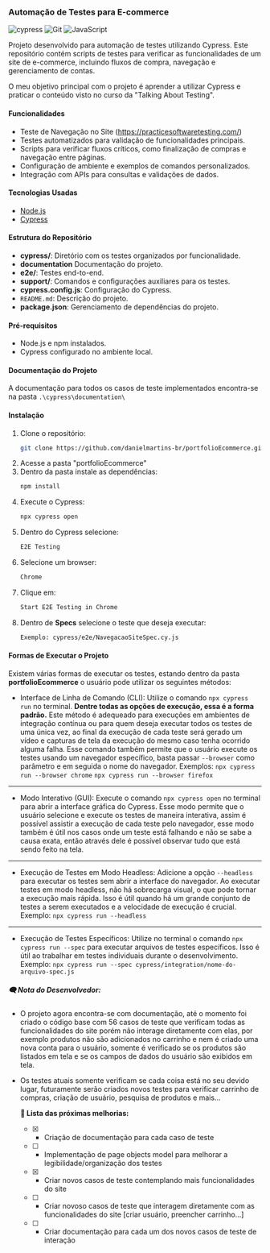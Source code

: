### Automação de Testes para E-commerce

![cypress](https://img.shields.io/badge/-cypress-%23E5E5E5?style=for-the-badge&logo=cypress&logoColor=058a5e) ![Git](https://img.shields.io/badge/git-%23F05033.svg?style=for-the-badge&logo=git&logoColor=white) ![JavaScript](https://img.shields.io/badge/javascript-%23323330.svg?style=for-the-badge&logo=javascript&logoColor=%23F7DF1E)

Projeto desenvolvido para automação de testes utilizando Cypress. Este repositório contém scripts de testes para verificar as funcionalidades de um site de e-commerce, incluindo fluxos de compra, navegação e gerenciamento de contas.

O meu objetivo principal com o projeto é aprender a utilizar Cypress e praticar o conteúdo visto no curso da "Talking About Testing".

#### Funcionalidades
- Teste de Navegação no Site (https://practicesoftwaretesting.com/)
- Testes automatizados para validação de funcionalidades principais.
- Scripts para verificar fluxos críticos, como finalização de compras e navegação entre páginas.
- Configuração de ambiente e exemplos de comandos personalizados.
- Integração com APIs para consultas e validações de dados.

#### Tecnologias Usadas
- [Node.js](https://nodejs.org)
- [Cypress](https://www.cypress.io)

#### Estrutura do Repositório
*  **cypress/**: Diretório com os testes organizados por funcionalidade.
* **documentation** Documentação do projeto.
*  **e2e/**: Testes end-to-end.
*  **support/**: Comandos e configurações auxiliares para os testes.
*  **cypress.config.js**: Configuração do Cypress.
*  `README.md`: Descrição do projeto.
*  **package.json**: Gerenciamento de dependências do projeto.

#### Pré-requisitos
- Node.js e npm instalados.
- Cypress configurado no ambiente local.

#### Documentação do Projeto
A documentação para todos os casos de teste implementados encontra-se na pasta ```.\cypress\documentation\```

#### Instalação
1. Clone o repositório:
   ```bash
   git clone https://github.com/danielmartins-br/portfolioEcommerce.git
2. Acesse a pasta "portfolioEcommerce"
3. Dentro da pasta instale as dependências:
   ```bash
   npm install
4. Execute o Cypress:
   ```bash
   npx cypress open
5. Dentro do Cypress selecione:
   ```bash
   E2E Testing
6. Selecione um browser:
   ```bash
   Chrome
7. Clique em:
   ```bash
   Start E2E Testing in Chrome
8. Dentro de **Specs** selecione o teste que deseja executar:
   ```bash
   Exemplo: cypress/e2e/NavegacaoSiteSpec.cy.js

#### Formas de Executar o Projeto
Existem várias formas de executar os testes, estando dentro da pasta **portfolioEcommerce** o usuário pode utilizar os seguintes métodos:

* Interface de Linha de Comando (CLI):
Utilize o comando ```npx cypress run``` no terminal. **Dentre todas as opções de execução, essa é a forma padrão.**
Este método é adequeado para execuções em ambientes de integração contínua ou para quem deseja executar todos os testes de uma única vez, ao final da execução de cada teste será gerado um vídeo e capturas de tela da execução do mesmo caso tenha ocorrido alguma falha. Esse comando também permite que o usuário execute os testes usando um navegador específico, basta passar ```--browser``` como parâmetro e em seguida o nome do navegador.
Exemplos: 
```npx cypress run --browser chrome```
```npx cypress run --browser firefox```
---
* Modo Interativo (GUI):
Execute o comando ```npx cypress open``` no terminal para abrir a interface gráfica do Cypress.
Esse modo permite que o usuário selecione e execute os testes de maneira interativa, assim é possível assistir a execução de cada teste pelo navegador, esse modo também é útil nos casos onde um teste está falhando e não se sabe a causa exata, então através dele é possível observar tudo que está sendo feito na tela.
---
* Execução de Testes em Modo Headless:
Adicione a opção ```--headless``` para executar os testes sem abrir a interface do navegador.
Ao executar testes em modo headless, não há sobrecarga visual, o que pode tornar a execução mais rápida. Isso é útil quando há um grande conjunto de testes a serem executados e a velocidade de execução é crucial.
Exemplo: ```npx cypress run --headless```
---
* Execução de Testes Específicos:
Utilize no terminal o comando ```npx cypress run --spec``` para executar arquivos de testes específicos.
Isso é útil ao trabalhar em testes individuais durante o desenvolvimento.
Exemplo: ```npx cypress run --spec cypress/integration/nome-do-arquivo-spec.js```

##### 🗨️ Nota do Desenvolvedor:
* O projeto agora encontra-se com documentação, até o momento foi criado o código base com 56 casos de teste que verificam todas as funcionalidades do site porém não interage diretamente com elas, por exemplo produtos não são adicionados no carrinho e nem é criado uma nova conta para o usuário, somente é verificado se os produtos são listados em tela e  se os campos de dados do usuário são exibidos em tela. 
* Os testes atuais somente verificam se cada coisa está no seu devido lugar, futuramente serão criados novos testes para verificar carrinho de compras, criação de usuário, pesquisa de produtos e mais...

  **📃 Lista das próximas melhorias:**
   * [X] - Criação de documentação para cada caso de teste
   * [ ] - Implementação de page objects model para melhorar a legibilidade/organização dos testes
   * [X] - Criar novos casos de teste contemplando mais funcionalidades do site
   * [ ] - Criar novoso casos de teste que interagem diretamente com as funcionalidades do site [criar usuário, preencher carrinho...]
   * [ ] - Criar documentação para cada um dos novos casos de teste de interação
